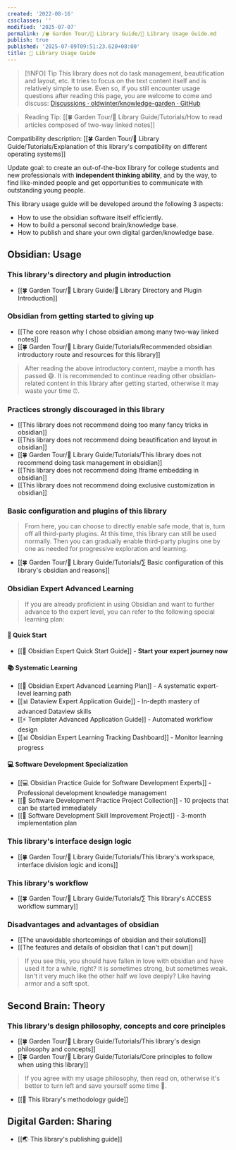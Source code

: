 ```yaml
---
created: '2022-08-16'
cssclasses: ''
modified: '2025-07-07'
permalink: /🍀 Garden Tour/🧰 Library Guide/🧰 Library Usage Guide.md
publish: true
published: '2025-07-09T09:51:23.620+08:00'
title: 🧰 Library Usage Guide
---
```

>[!INFO] Tip
> This library does not do task management, beautification and layout, etc. It tries to focus on the text content itself and is relatively simple to use. Even so, if you still encounter usage questions after reading this page, you are welcome to come and discuss: [Discussions · oldwinter/knowledge-garden · GitHub](https://github.com/oldwinter/knowledge-garden/discussions)

> Reading Tip: [[🍀 Garden Tour/🧰 Library Guide/Tutorials/How to read articles composed of two-way linked notes]]

Compatibility description: [[🍀 Garden Tour/🧰 Library Guide/Tutorials/Explanation of this library's compatibility on different operating systems]]

Update goal: to create an out-of-the-box library for college students and new professionals with **independent thinking ability**, and by the way, to find like-minded people and get opportunities to communicate with outstanding young people.

This library usage guide will be developed around the following 3 aspects:

- How to use the obsidian software itself efficiently.
- How to build a personal second brain/knowledge base.
- How to publish and share your own digital garden/knowledge base.

## Obsidian: Usage

### This library's directory and plugin introduction

- [[🍀 Garden Tour/🧰 Library Guide/📂 Library Directory and Plugin Introduction]]

### Obsidian from getting started to giving up

- [[The core reason why I chose obsidian among many two-way linked notes]]
- [[🍀 Garden Tour/🧰 Library Guide/Tutorials/Recommended obsidian introductory route and resources for this library]]

>After reading the above introductory content, maybe a month has passed 😅. It is recommended to continue reading other obsidian-related content in this library after getting started, otherwise it may waste your time ⏰.

### Practices strongly discouraged in this library

- [[This library does not recommend doing too many fancy tricks in obsidian]]
- [[This library does not recommend doing beautification and layout in obsidian]]
- [[🍀 Garden Tour/🧰 Library Guide/Tutorials/This library does not recommend doing task management in obsidian]]
- [[This library does not recommend doing Iframe embedding in obsidian]]
- [[This library does not recommend doing exclusive customization in obsidian]]

### Basic configuration and plugins of this library

> From here, you can choose to directly enable safe mode, that is, turn off all third-party plugins. At this time, this library can still be used normally. Then you can gradually enable third-party plugins one by one as needed for progressive exploration and learning.

- [[🍀 Garden Tour/🧰 Library Guide/Tutorials/∑ Basic configuration of this library's obsidian and reasons]]

### Obsidian Expert Advanced Learning

> If you are already proficient in using Obsidian and want to further advance to the expert level, you can refer to the following special learning plan:

#### 🚀 Quick Start

- [[🚀 Obsidian Expert Quick Start Guide]] - **Start your expert journey now**

#### 📚 Systematic Learning

- [[🎯 Obsidian Expert Advanced Learning Plan]] - A systematic expert-level learning path
- [[📊 Dataview Expert Application Guide]] - In-depth mastery of advanced Dataview skills
- [[⚡ Templater Advanced Application Guide]] - Automated workflow design
- [[📊 Obsidian Expert Learning Tracking Dashboard]] - Monitor learning progress

#### 💻 Software Development Specialization

- [[💻 Obsidian Practice Guide for Software Development Experts]] - Professional development knowledge management
- [[🚀 Software Development Practice Project Collection]] - 10 projects that can be started immediately
- [[🚀 Software Development Skill Improvement Project]] - 3-month implementation plan

### This library's interface design logic

- [[🍀 Garden Tour/🧰 Library Guide/Tutorials/This library's workspace, interface division logic and icons]]

### This library's workflow

- [[🍀 Garden Tour/🧰 Library Guide/Tutorials/∑ This library's ACCESS workflow summary]]

### Disadvantages and advantages of obsidian

- [[The unavoidable shortcomings of obsidian and their solutions]]
- [[The features and details of obsidian that I can't put down]]

>If you see this, you should have fallen in love with obsidian and have used it for a while, right? It is sometimes strong, but sometimes weak. Isn't it very much like the other half we love deeply? Like having armor and a soft spot.

## Second Brain: Theory

### This library's design philosophy, concepts and core principles

- [[🍀 Garden Tour/🧰 Library Guide/Tutorials/This library's design philosophy and concepts]]
- [[🍀 Garden Tour/🧰 Library Guide/Tutorials/Core principles to follow when using this library]]

>If you agree with my usage philosophy, then read on, otherwise it's better to turn left and save yourself some time 🤣.

- [[🍫 This library's methodology guide]]

## Digital Garden: Sharing

- [[🌏 This library's publishing guide]] 